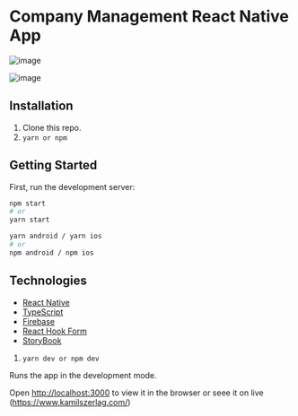 # Company Management React Native App

![image](https://github.com/val089/company-management/assets/30775271/5bc3b71c-ab8c-4ddf-87cf-93491b09fa54)

![image](https://github.com/val089/company-management/assets/30775271/7a1d4f9b-7da0-4380-b35a-bcd489947d71)

## Installation

1. Clone this repo.
2. `yarn or npm`

## Getting Started

First, run the development server:

```bash
npm start
# or
yarn start
```

```bash
yarn android / yarn ios
# or
npm android / npm ios
```

## Technologies

- [React Native](https://reactnative.dev/)
- [TypeScript](https://www.typescriptlang.org/)
- [Firebase](https://firebase.google.com/?gad=1&gclid=Cj0KCQjwx5qoBhDyARIsAPbMagDbJAXg88TFjWpSklXu9J4J5-Rt7Tk1-IcB9pQqBr5UCrhglnTs_sgaAnQCEALw_wcB&gclsrc=aw.ds)
- [React Hook Form](https://react-hook-form.com/)
- [StoryBook](https://storybook.js.org/)


1. `yarn dev or npm dev`

Runs the app in the development mode.

Open [http://localhost:3000](http://localhost:3000) to view it in the browser or seee it
on live (https://www.kamilszerlag.com/)
